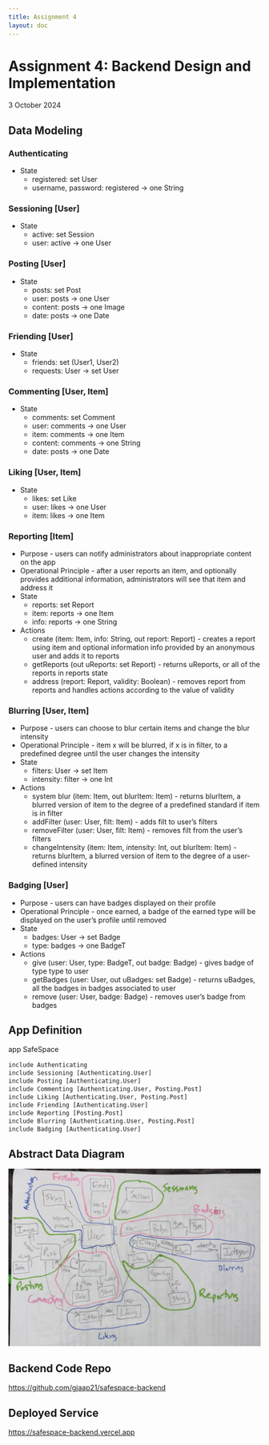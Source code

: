```yaml
---
title: Assignment 4
layout: doc
---
```


# Assignment 4: Backend Design and Implementation
3 October 2024

## Data Modeling
### Authenticating
- State 
    - registered: set User
    - username, password: registered → one String
### Sessioning [User]
- State
    - active: set Session
    - user: active → one User
### Posting [User]
- State
    - posts: set Post
    - user: posts → one User
    - content: posts → one Image
    - date: posts → one Date
### Friending [User]
- State
    - friends: set (User1, User2)
    - requests: User → set User
### Commenting [User, Item]
- State
    - comments: set Comment
    - user: comments → one User
    - item: comments → one Item
    - content: comments → one String
    - date: posts → one Date
### Liking [User, Item]
- State
    - likes: set Like
    - user: likes → one User
    - item: likes → one Item
### Reporting [Item]
- Purpose - users can notify administrators about inappropriate content on the app
- Operational Principle - after a user reports an item, and optionally provides additional information, administrators will see that item and address it
- State
    - reports: set Report
    - item: reports → one Item
    - info: reports → one String
- Actions
    - create (item: Item, info: String, out report: Report) - creates a report using item and optional information info provided by an anonymous user and adds it to reports
    - getReports (out uReports: set Report) - returns uReports, or all of the reports in reports state
    - address (report: Report, validity: Boolean) - removes report from reports and handles actions according to the value of validity
### Blurring [User, Item]
- Purpose - users can choose to blur certain items and change the blur intensity
- Operational Principle - item x will be blurred, if x is in filter, to a predefined degree until the user changes the intensity
- State
    - filters: User → set Item
    - intensity: filter → one Int
- Actions
    - system blur (item: Item, out blurItem: Item) - returns blurItem, a blurred version of item to the degree of a predefined standard if item is in filter
    - addFilter (user: User, filt: Item) - adds filt to user’s filters 
    - removeFilter (user: User, filt: Item) - removes filt from the user’s filters
    - changeIntensity (item: Item, intensity: Int, out blurItem: Item) - returns blurItem, a blurred version of item to the degree of a user-defined intensity
### Badging [User]
- Purpose - users can have badges displayed on their profile
- Operational Principle - once earned, a badge of the earned type will be displayed on the user’s profile until removed
- State
    - badges: User → set Badge
    - type: badges → one BadgeT
- Actions
    - give (user: User, type: BadgeT, out badge: Badge) - gives badge of type type to user
    - getBadges (user: User, out uBadges: set Badge) - returns uBadges, all the badges in badges associated to user
    - remove (user: User, badge: Badge) - removes user’s badge from badges

## App Definition
app SafeSpace

	include Authenticating
	include Sessioning [Authenticating.User]
	include Posting [Authenticating.User]
	include Commenting [Authenticating.User, Posting.Post]
	include Liking [Authenticating.User, Posting.Post]
	include Friending [Authenticating.User]
	include Reporting [Posting.Post]
	include Blurring [Authenticating.User, Posting.Post]
	include Badging [Authenticating.User]

## Abstract Data Diagram
![Abstract Data Diagram](../../assets/images/abstractDataDiagram.png)

## Backend Code Repo
https://github.com/gjaap21/safespace-backend

## Deployed Service
https://safespace-backend.vercel.app
